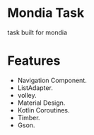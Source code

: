 # Mondia Task
task built for mondia

# Features
- Navigation Component.
- ListAdapter.
- volley.
- Material Design.
- Kotlin Coroutines.
- Timber.
- Gson.
